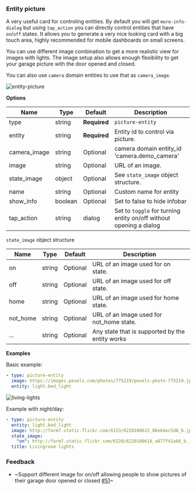 ### Entity picture

A very useful card for controling entities. By default you will get `more-info-dialog` but using `tap_action` you can directly control entities that have `on`/`off` states. It allows you to generate a very nice looking card with a big touch area, highly recommended for mobile dashboards on small screens.

You can use different image combination to get a more realistic view for images with lights. The image setup also allows enough flexibility to get your garage picture with the door opened and closed.

You can also use `camera` domain entities to use that as `camera_image`.

![entity-picture](https://user-images.githubusercontent.com/7738048/41775897-71fca8a0-762e-11e8-9f14-71473b4db153.gif)

**Options**

| Name | Type | Default | Description
| ---- | ---- | ------- | -----------
| type | string | **Required** | `picture-entity`
| entity | string | **Required** | Entity id to control via picture.
| camera_image | string | Optional | camera domain entity_id 'camera.demo_camera'
| image | string | Optional| URL of an image.
| state_image | object | Optional | See `state_image` object structure.
| name | string | Optional | Custom name for entity
| show_info | boolean | Optional | Set to false to hide infobar
| tap_action | string | dialog | Set to `toggle` for turning entity on/off without opening a dialog

`state_image` object structure

| Name | Type | Default | Description
| ---- | ---- | ------- | -----------
| on | string | Optional | URL of an image used for on state.
| off | string | Optional | URL of an image used for off state.
| home | string | Optional | URL of an image used for home state.
| not_home | string | Optional | URL of an image used for not_home state.
| ... | string | Optional | Any state that is supported by the entity works

**Examples**

Basic example:

```yaml
- type: picture-entity
  image: https://images.pexels.com/photos/775219/pexels-photo-775219.jpeg?auto=compress&cs=tinysrgb&dpr=2&h=295&w=490
  entity: light.bed_light
```

![living-lights](https://user-images.githubusercontent.com/7738048/42104959-57111504-7bd7-11e8-94cc-d09871ee4b45.gif)

Example with night/day:

```yaml
- type: picture-entity
  entity: light.bed_light
  image: http://farm7.static.flickr.com/6153/6220100622_88e64ec5d8_b.jpg
  state_image:
    "on": http://farm7.static.flickr.com/6220/6220100616_a877f41a66_b.jpg
  title: Livingroom lights
```

### Feedback
- ~Support different image for on/off allowing people to show pictures of their garage door opened or closed [#51](https://github.com/home-assistant/ui-schema/issues/51)~
